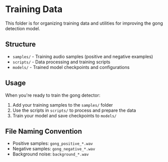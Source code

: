 # Training Data

This folder is for organizing training data and utilities for improving the gong detection model.

## Structure

- `samples/` - Training audio samples (positive and negative examples)
- `scripts/` - Data processing and training scripts
- `models/` - Trained model checkpoints and configurations

## Usage

When you're ready to train the gong detector:

1. Add your training samples to the `samples/` folder
2. Use the scripts in `scripts/` to process and prepare the data
3. Train your model and save checkpoints to `models/`

## File Naming Convention

- Positive samples: `gong_positive_*.wav`
- Negative samples: `gong_negative_*.wav`
- Background noise: `background_*.wav`
